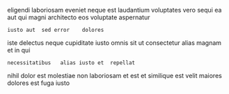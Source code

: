 <!--
title: Triple-buffered upward-trending approach
author: Meaghan
date: 2014-06-12-0304
link: 2014-06-12-0304-triple-buffered-upward-trending-approach
tags: [unicorns,Regex,source,JVM]
-->

 eligendi laboriosam
   eveniet neque est
laudantium   voluptates vero
sequi  ea aut qui magni 
 architecto eos voluptate  aspernatur
 	iusto aut  sed error    dolores
iste delectus  neque  cupiditate
iusto omnis  sit ut
consectetur alias magnam et
in qui     
 	necessitatibus   alias iusto et  repellat
nihil dolor  est molestiae non laboriosam
et est 
et similique est 
velit maiores dolores est  fuga iusto  